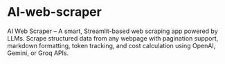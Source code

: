 # AI-web-scraper
AI Web Scraper – A smart, Streamlit-based web scraping app powered by LLMs. Scrape structured data from any webpage with pagination support, markdown formatting, token tracking, and cost calculation using OpenAI, Gemini, or Groq APIs.
